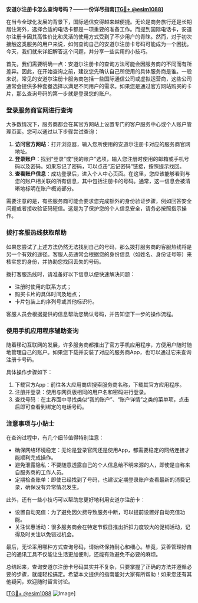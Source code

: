 **安道尔注册卡怎么查询号码？——一份详尽指南[[TG💪+ @esim1088](https://t.me/s/esim1088)]**

在当今全球化发展的背景下，国际通信变得越来越便捷。无论是商务旅行还是长期居住海外，选择合适的电话卡都是一项重要的准备工作。而提到国际电话卡，安道尔注册卡因其高性价比和灵活的使用方式受到了不少用户的青睐。然而，对于初次接触这类服务的用户来说，如何查询自己的安道尔注册卡号码可能成为一个困扰。今天，我们就来详细解答这个问题，并分享一些实用的小技巧。

首先，我们需要明确一点：安道尔注册卡的查询方法可能会因服务商的不同而有所差异。因此，在开始查询之前，建议您先确认自己所使用的具体服务商是谁。一般来说，常见的安道尔注册卡服务商包括一些国际通信公司或虚拟运营商，这些公司通常会提供多种套餐选择以满足不同用户的需求。如果您是通过官方网站购买的卡片，那么查询号码的第一步就是登录您的账户。

### 登录服务商官网进行查询

大多数情况下，服务商都会在其官方网站上设置专门的客户服务中心或个人账户管理页面。您可以通过以下步骤尝试查询：

1. **访问官方网站**：打开浏览器，输入您所使用的安道尔注册卡对应的服务商官网地址。
2. **登录账户**：找到“登录”或“我的账户”选项，输入您注册时使用的邮箱或手机号码以及密码。如果忘记了密码，可以点击“忘记密码”链接，按照提示找回。
3. **查看账户信息**：成功登录后，进入个人中心页面。在这里，您应该能够看到与您的账户相关联的所有信息，其中包括注册卡的号码。通常，这一信息会被清晰地标明在账户概览部分。

需要注意的是，有些服务商可能会要求您完成额外的身份验证步骤，例如回答安全问题或者接收验证码短信。这是为了保护您的个人信息安全，请务必按照指示操作。

### 拨打客服热线获取帮助

如果您尝试了上述方法仍然无法找到自己的号码，那么拨打服务商的客服热线将是另一个有效的途径。客服人员通常会根据您的身份信息（如姓名、身份证号等）来核实您的身份，并协助您找回丢失的号码。

拨打客服热线时，请准备好以下信息以便快速解决问题：
- 注册时使用的联系方式；
- 购买卡片的具体时间及地点；
- 卡片包装上的序列号或其他标识符。

客服人员会根据提供的信息帮助您确认号码，并告知您下一步的操作流程。

### 使用手机应用程序辅助查询

随着移动互联网的发展，许多服务商都推出了官方手机应用程序，方便用户随时随地管理自己的账户。如果您下载并安装了对应的服务商App，也可以通过它来查询注册卡号码。

具体操作步骤如下：
1. 下载官方App：前往各大应用商店搜索服务商名称，下载其官方应用程序。
2. 注册并登录：使用与网页版相同的用户名和密码进行登录。
3. 查找号码：在主界面中寻找类似“我的账户”、“账户详情”之类的菜单项，点击后即可查看到绑定的电话号码。

### 注意事项与小贴士

在查询过程中，有几个细节值得特别注意：
- 确保网络环境稳定：无论是登录官网还是使用App，都需要稳定的网络连接才能顺利完成操作。
- 避免泄露隐私：不要随意透露自己的个人信息给不明来源的人，即使是自称来自服务商的工作人员。
- 定期检查账单：即使已经找到了号码，也建议定期登录账户查看最新的消费记录，确保没有异常情况发生。

此外，还有一些小技巧可以帮助您更好地利用安道尔注册卡：
- 设置自动充值：为了避免因欠费导致服务中断，可以提前设置好自动充值功能。
- 关注优惠活动：很多服务商会在特定节假日推出折扣力度较大的促销活动，记得及时关注以免错过机会。

最后，无论采用哪种方式查询号码，请始终保持耐心和细心。毕竟，妥善管理好自己的通讯工具不仅能让生活更加便利，还能有效避免不必要的麻烦。

总结起来，查询安道尔注册卡号码其实并不复杂，只要掌握了正确的方法并遵循必要的步骤，就能轻松搞定。希望本文提供的指南能对大家有所帮助！如果您还有其他疑问，欢迎随时留言讨论。

[[TG💪+ @esim1088](https://t.me/s/esim1088) ![Image](https://i.postimg.cc/4NQfJmqS/Snipaste-2025-05-13-00-14-12.png)]